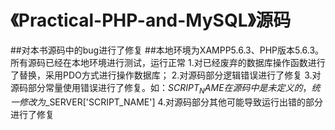 # 《Practical-PHP-and-MySQL》源码
##对本书源码中的bug进行了修复
##本地环境为XAMPP5.6.3、PHP版本5.6.3。所有源码已经在本地环境进行测试，运行正常
1.对已经废弃的数据库操作函数进行了替换，采用PDO方式进行操作数据库；
2.对源码部分逻辑错误进行了修复
3.对源码部分常量使用错误进行了修复。如：$SCRIPT_NAME在源码中是未定义的，统一修改为$_SERVER['SCRIPT_NAME']
4.对源码部分其他可能导致运行出错的部分进行了修复
